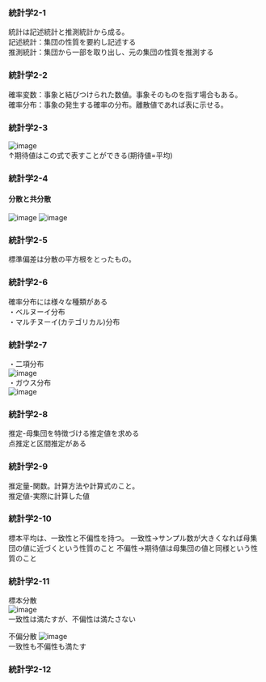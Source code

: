 ### 統計学2-1
統計は記述統計と推測統計から成る。  
記述統計：集団の性質を要約し記述する  
推測統計：集団から一部を取り出し、元の集団の性質を推測する  

### 統計学2-2
確率変数：事象と結びつけられた数値。事象そのものを指す場合もある。  
確率分布：事象の発生する確率の分布。離散値であれば表に示せる。  

### 統計学2-3
![image](https://user-images.githubusercontent.com/20613753/137914605-fe6da0d4-288f-4f03-bb60-4dcd3535860b.png)  
↑期待値はこの式で表すことができる(期待値=平均)

### 統計学2-4
#### 分散と共分散
![image](https://user-images.githubusercontent.com/20613753/137915204-ad00fa7e-bd39-43b9-98b2-4c20ff6211e2.png)
![image](https://user-images.githubusercontent.com/20613753/137915321-5aa17b3f-2677-4c06-98e3-26df2c56d312.png)

### 統計学2-5
標準偏差は分散の平方根をとったもの。

### 統計学2-6
確率分布には様々な種類がある  
・ベルヌーイ分布  
・マルチヌーイ(カテゴリカル)分布  

### 統計学2-7
・二項分布  
![image](https://user-images.githubusercontent.com/20613753/138086536-0285b236-9653-49e7-bf81-055a8a7c8e88.png)  
・ガウス分布  
![image](https://user-images.githubusercontent.com/20613753/138086837-6573f324-e7d7-473f-8e7c-00435edcd03f.png)

### 統計学2-8
推定-母集団を特徴づける推定値を求める  
点推定と区間推定がある  

### 統計学2-9
推定量-関数。計算方法や計算式のこと。  
推定値-実際に計算した値

### 統計学2-10
標本平均は、一致性と不偏性を持つ。
一致性→サンプル数が大きくなれば母集団の値に近づくという性質のこと
不偏性→期待値は母集団の値と同様という性質のこと

### 統計学2-11
標本分散  
![image](https://user-images.githubusercontent.com/20613753/138087822-90bfb152-1a62-4c16-be8b-35fd1f6fb4e0.png)  
一致性は満たすが、不偏性は満たさない

不偏分散
![image](https://user-images.githubusercontent.com/20613753/138087988-17c949bb-fdd1-4d59-b09b-cf08227a0fdf.png)  
一致性も不偏性も満たす

### 統計学2-12
